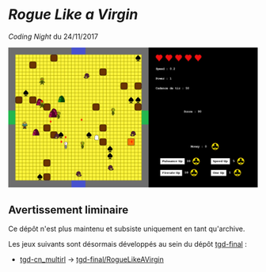 # *Rogue Like a Virgin*

*Coding Night* du 24/11/2017

![](screenshot.png)

## Avertissement liminaire

Ce dépôt n'est plus maintenu et subsiste uniquement en tant qu'archive.

Les jeux suivants sont désormais développés au sein du dépôt [tgd-final](https://github.com/TeleGD/tgd-final) :

* [tgd-cn_multirl](https://github.com/TeleGD/tgd-cn_multirl/tree/master/src) -> [tgd-final/RogueLikeAVirgin](https://github.com/TeleGD/tgd-final/tree/master/src/games/RogueLikeAVirgin)
